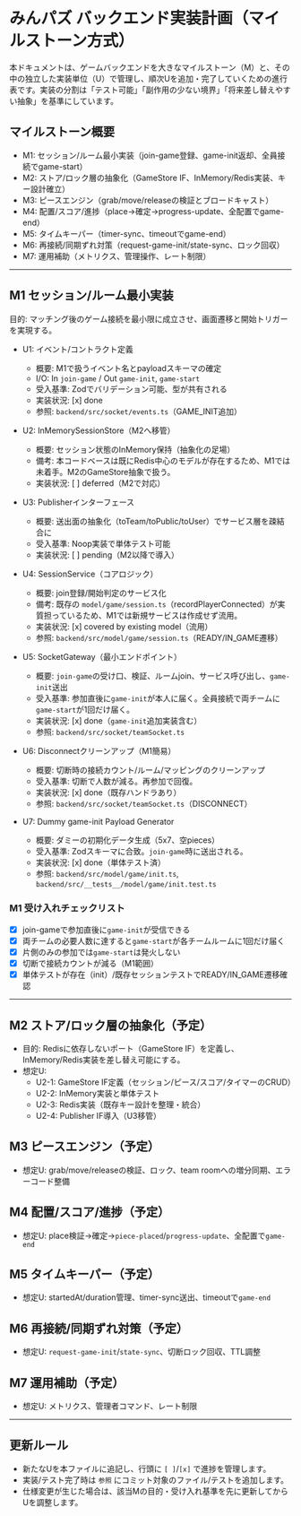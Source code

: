 # みんパズ バックエンド実装計画（マイルストーン方式）

本ドキュメントは、ゲームバックエンドを大きなマイルストーン（M）と、その中の独立した実装単位（U）で管理し、順次Uを追加・完了していくための進行表です。実装の分割は「テスト可能」「副作用の少ない境界」「将来差し替えやすい抽象」を基準にしています。

## マイルストーン概要
- M1: セッション/ルーム最小実装（join-game登録、game-init返却、全員接続でgame-start）
- M2: ストア/ロック層の抽象化（GameStore IF、InMemory/Redis実装、キー設計確立）
- M3: ピースエンジン（grab/move/releaseの検証とブロードキャスト）
- M4: 配置/スコア/進捗（place→確定→progress-update、全配置でgame-end）
- M5: タイムキーパー（timer-sync、timeoutでgame-end）
- M6: 再接続/同期ずれ対策（request-game-init/state-sync、ロック回収）
- M7: 運用補助（メトリクス、管理操作、レート制限）

---

## M1 セッション/ルーム最小実装
目的: マッチング後のゲーム接続を最小限に成立させ、画面遷移と開始トリガーを実現する。

- U1: イベント/コントラクト定義
  - 概要: M1で扱うイベント名とpayloadスキーマの確定
  - I/O: In `join-game` / Out `game-init`, `game-start`
  - 受入基準: Zodでバリデーション可能、型が共有される
  - 実装状況: [x] done
  - 参照: `backend/src/socket/events.ts`（GAME_INIT追加）

- U2: InMemorySessionStore（M2へ移管）
  - 概要: セッション状態のInMemory保持（抽象化の足場）
  - 備考: 本コードベースは既にRedis中心のモデルが存在するため、M1では未着手。M2のGameStore抽象で扱う。
  - 実装状況: [ ] deferred（M2で対応）

- U3: Publisherインターフェース
  - 概要: 送出面の抽象化（toTeam/toPublic/toUser）でサービス層を疎結合に
  - 受入基準: Noop実装で単体テスト可能
  - 実装状況: [ ] pending（M2以降で導入）

- U4: SessionService（コアロジック）
  - 概要: join登録/開始判定のサービス化
  - 備考: 既存の `model/game/session.ts`（recordPlayerConnected）が実質担っているため、M1では新規サービスは作成せず流用。
  - 実装状況: [x] covered by existing model（流用）
  - 参照: `backend/src/model/game/session.ts`（READY/IN_GAME遷移）

- U5: SocketGateway（最小エンドポイント）
  - 概要: `join-game`の受け口、検証、ルームjoin、サービス呼び出し、`game-init`送出
  - 受入基準: 参加直後に`game-init`が本人に届く。全員接続で両チームに`game-start`が1回だけ届く。
  - 実装状況: [x] done（`game-init`追加実装含む）
  - 参照: `backend/src/socket/teamSocket.ts`

- U6: Disconnectクリーンアップ（M1簡易）
  - 概要: 切断時の接続カウント/ルーム/マッピングのクリーンアップ
  - 受入基準: 切断で人数が減る。再参加で回復。
  - 実装状況: [x] done（既存ハンドラあり）
  - 参照: `backend/src/socket/teamSocket.ts`（DISCONNECT）

- U7: Dummy game-init Payload Generator
  - 概要: ダミーの初期化データ生成（5x7、空pieces）
  - 受入基準: Zodスキーマに合致。`join-game`時に送出される。
  - 実装状況: [x] done（単体テスト済）
  - 参照: `backend/src/model/game/init.ts`, `backend/src/__tests__/model/game/init.test.ts`

### M1 受け入れチェックリスト
- [x] join-gameで参加直後に`game-init`が受信できる
- [x] 両チームの必要人数に達すると`game-start`が各チームルームに1回だけ届く
- [x] 片側のみの参加では`game-start`は発火しない
- [x] 切断で接続カウントが減る（M1範囲）
- [x] 単体テストが存在（init）/既存セッションテストでREADY/IN_GAME遷移確認

---

## M2 ストア/ロック層の抽象化（予定）
- 目的: Redisに依存しないポート（GameStore IF）を定義し、InMemory/Redis実装を差し替え可能にする。
- 想定U:
  - U2-1: GameStore IF定義（セッション/ピース/スコア/タイマーのCRUD）
  - U2-2: InMemory実装と単体テスト
  - U2-3: Redis実装（既存キー設計を整理・統合）
  - U2-4: Publisher IF導入（U3移管）

## M3 ピースエンジン（予定）
- 想定U: grab/move/releaseの検証、ロック、team roomへの増分同期、エラーコード整備

## M4 配置/スコア/進捗（予定）
- 想定U: place検証→確定→`piece-placed`/`progress-update`、全配置で`game-end`

## M5 タイムキーパー（予定）
- 想定U: startedAt/duration管理、timer-sync送出、timeoutで`game-end`

## M6 再接続/同期ずれ対策（予定）
- 想定U: `request-game-init`/`state-sync`、切断ロック回収、TTL調整

## M7 運用補助（予定）
- 想定U: メトリクス、管理者コマンド、レート制限

---

## 更新ルール
- 新たなUを本ファイルに追記し、行頭に `[ ]`/`[x]` で進捗を管理します。
- 実装/テスト完了時は `参照` にコミット対象のファイル/テストを追加します。
- 仕様変更が生じた場合は、該当Mの目的・受け入れ基準を先に更新してからUを調整します。

